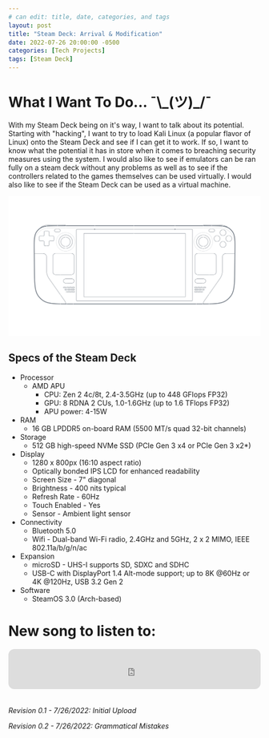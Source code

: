 ```yaml
---
# can edit: title, date, categories, and tags
layout: post
title: "Steam Deck: Arrival & Modification"
date: 2022-07-26 20:00:00 -0500
categories: [Tech Projects]
tags: [Steam Deck]
---
```


# What I Want To Do... ¯\\\_(ツ)_/¯
With my Steam Deck being on it's way, I want to talk about its potential. Starting with "hacking", I want to try to load Kali Linux (a popular flavor of Linux) onto the Steam Deck and see if I can get it to work. If so, I want to know what the potential it has in store when it comes to breaching security measures using the system. I would also like to see if emulators can be ran fully on a steam deck without any problems as well as to see if the controllers related to the games themselves can be used virtually. I would also like to see if the Steam Deck can be used as a virtual machine.


![SteamDeck](/assets/img/steam_deck_tech_specs.png)

## Specs of the Steam Deck
 * Processor
    * AMD APU
         * CPU: Zen 2 4c/8t, 2.4-3.5GHz (up to 448 GFlops FP32)
         * GPU: 8 RDNA 2 CUs, 1.0-1.6GHz (up to 1.6 TFlops FP32)
         * APU power: 4-15W
 * RAM
     * 16 GB LPDDR5 on-board RAM (5500 MT/s quad 32-bit channels)
 * Storage
     * 512 GB high-speed NVMe SSD (PCIe Gen 3 x4 or PCIe Gen 3 x2*)
 * Display
     * 1280 x 800px (16:10 aspect ratio)
     * Optically bonded IPS LCD for enhanced readability
     * Screen Size - 7" diagonal
     * Brightness - 400 nits typical
     * Refresh Rate - 60Hz
     * Touch Enabled - Yes
     * Sensor - Ambient light sensor
 * Connectivity
     * Bluetooth 5.0
     * Wifi - Dual-band Wi-Fi radio, 2.4GHz and 5GHz, 2 x 2 MIMO, IEEE 802.11a/b/g/n/ac
 * Expansion
     * microSD - UHS-I supports SD, SDXC and SDHC
     * USB-C with DisplayPort 1.4 Alt-mode support; up to 8K @60Hz or 4K @120Hz, USB 3.2 Gen 2
 * Software
     * SteamOS 3.0 (Arch-based)

# New song to listen to:
<iframe style="border-radius:12px" src="https://open.spotify.com/embed/track/3CLSHJv5aUROAN2vfOyCOh?utm_source=generator" width="100%" height="80" frameBorder="0" allowfullscreen="" allow="autoplay; clipboard-write; encrypted-media; fullscreen; picture-in-picture"></iframe>

<br>
<br>

_Revision 0.1 - 7/26/2022: Initial Upload_
<br>

_Revision 0.2 - 7/26/2022: Grammatical Mistakes_
<br>